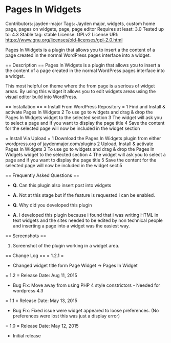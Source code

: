 # Pages In Widgets

Contributors: jayden-major
Tags: Jayden major, widgets, custom home page, pages on widgets, page, page editor
Requires at least: 3.0
Tested up to: 4.3
Stable tag: stable
License: GPLv2
License URI: https://www.gnu.org/licenses/old-licenses/gpl-2.0.html

Pages In Widgets is a plugin that allows you to insert a the content of a page created in the normal WordPress pages interface into a widget.

== Description ==
Pages In Widgets is a plugin that allows you to insert a the content of a page created in the normal WordPress pages interface into a widget.

This most helpful on theme where the from page is a serious of widget areas. By using this widget it allows you to edit widgets areas using the visual editor build into WordPress.


== Installation ==
= Install From WordPress Repository =
1 Find and Install & activate Pages In Widgets
2 To use go to widgets and drag & drop the Pages In Widgets widget to the selected section
3 The widget will ask you to select a page and if you want to display the page title
4 Save the content for the selected page will now be included in the widget section

= Install Via Upload =
1 Download the Pages In Widgets plugin from either wordpress.org of jaydenmajor.com/plugins
2 Upload, Install & activate Pages In Widgets
3 To use go to widgets and drag & drop the Pages In Widgets widget to the selected section
4 The widget will ask you to select a page and if you want to display the page title
5 Save the content for the selected page will now be included in the widget secti5

== Frequently Asked Questions ==
* **Q.** Can this plugin also insert post into widgets
* **A.** Not at this stage but if the feature is requested i can be enabled.

* **Q.** Why did you developed this plugin
* **A.** I developed this plugin because i found that i was writing HTML in text widgets and the sites needed to be edited by non technical people and inserting a page into a widget was the easiest way.


== Screenshots ==
1. Screenshot of the plugin working in a widget area.

== Change Log ==
= 1.2.1 =
* Changed widget title form Page Widget -> Pages In Widget

= 1.2 =
Release Date: Aug 11, 2015

* Bug Fix: Move away from using PHP 4 style constrictors - Needed for wordpress 4.3

= 1.1 =
Release Date: May 13, 2015

* Bug Fix: Fixed issue were widget appeared to loose preferences. (No preferences were lost this was just a display error) 

= 1.0 =
Release Date: May 12, 2015

* Initial release
